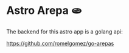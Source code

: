 # Astro Arepa 🫓

The backend for this astro app is a golang api:

https://github.com/romelgomez/go-arepas

